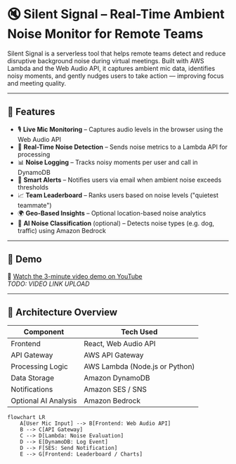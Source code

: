 # 🔇 Silent Signal – Real-Time Ambient Noise Monitor for Remote Teams

Silent Signal is a serverless tool that helps remote teams detect and reduce disruptive background noise during virtual meetings. Built with AWS Lambda and the Web Audio API, it captures ambient mic data, identifies noisy moments, and gently nudges users to take action — improving focus and meeting quality.

---

## 🚀 Features

- 🎙️ **Live Mic Monitoring** – Captures audio levels in the browser using the Web Audio API
- 🧠 **Real-Time Noise Detection** – Sends noise metrics to a Lambda API for processing
- 📊 **Noise Logging** – Tracks noisy moments per user and call in DynamoDB
- 📩 **Smart Alerts** – Notifies users via email when ambient noise exceeds thresholds
- 📈 **Team Leaderboard** – Ranks users based on noise levels ("quietest teammate")
- 🌍 **Geo-Based Insights** – Optional location-based noise analytics
- 🤖 **AI Noise Classification** (optional) – Detects noise types (e.g. dog, traffic) using Amazon Bedrock

---

## 📸 Demo

🎥 [Watch the 3-minute video demo on YouTube](#)  
*TODO: VIDEO LINK UPLOAD*

---

## 🧩 Architecture Overview

| Component             | Tech Used                         |
|----------------------|-----------------------------------|
| Frontend             | React, Web Audio API              |
| API Gateway          | AWS API Gateway                   |
| Processing Logic     | AWS Lambda (Node.js or Python)    |
| Data Storage         | Amazon DynamoDB                   |
| Notifications        | Amazon SES / SNS                  |
| Optional AI Analysis | Amazon Bedrock                    |

```mermaid
flowchart LR
    A[User Mic Input] --> B[Frontend: Web Audio API]
    B --> C[API Gateway]
    C --> D[Lambda: Noise Evaluation]
    D --> E[DynamoDB: Log Event]
    D --> F[SES: Send Notification]
    E --> G[Frontend: Leaderboard / Charts]
```
